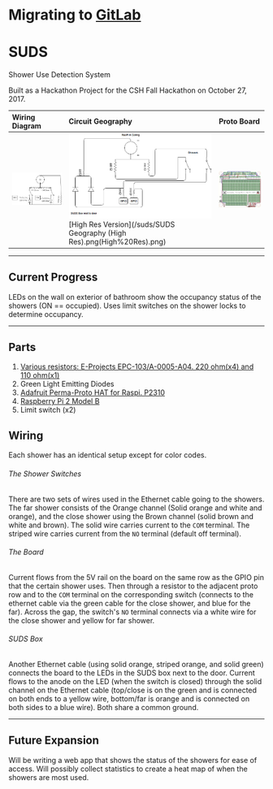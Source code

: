 # Migrating to [GitLab](https://gitlab.com/sethgower/suds)

# SUDS
Shower Use Detection System

Built as a Hackathon Project for the CSH Fall Hackathon on October 27, 2017.

| Wiring Diagram | Circuit Geography| Proto Board |
| :------------- | :------------- | :- |
| ![Wiring Diagram](https://github.com/SethGower/SUDS/raw/master/SUDS.png)|![Geography](https://github.com/SethGower/SUDS/raw/master/SUDS%20Geography.png)[High Res Version](/suds/SUDS Geography (High Res).png(High%20Res).png)| ![Proto board, herein "The board"](https://github.com/SethGower/SUDS/raw/master/Proto%20Board%20Eagle%20Pic.png)|

-----

## Current Progress
LEDs on the wall on exterior of bathroom show the occupancy status of the showers (ON == occupied). Uses limit switches on the shower locks to determine occupancy.

----

## Parts
1. [Various resistors: E-Projects EPC-103/A-0005-A04. 220 ohm(x4) and 110 ohm(x1)](https://www.amazon.com/gp/product/B00E9YQQSS/ref=oh_aui_detailpage_o09_s00?ie=UTF8&psc=1)
2. Green Light Emitting Diodes
3. [Adafruit Perma-Proto HAT for Raspi. P2310](https://www.adafruit.com/product/2310)
4. [Raspberry Pi 2 Model B](https://www.raspberrypi.org/products/raspberry-pi-2-model-b/)
5. Limit switch (x2)

## Wiring

Each shower has an identical setup except for color codes.


###### The Shower Switches
There are two sets of wires used in the Ethernet cable going to the showers. The far shower consists of the Orange channel (Solid orange and white and orange), and the close shower using the Brown channel (solid brown and white and brown). The solid wire carries current to the `COM` terminal. The striped wire carries current from the `NO` terminal (default off terminal).

###### The Board
Current flows from the 5V rail on the board on the same row as the GPIO pin that the certain shower uses. Then through a resistor to the adjacent proto row and to the `COM` terminal on the corresponding switch (connects to the ethernet cable via the green cable for the close shower, and blue for the far). Across the gap, the switch's `NO` terminal connects via a white wire for the close shower and yellow for far shower.

###### SUDS Box
Another Ethernet cable (using solid orange, striped orange, and solid green) connects the board to the LEDs in the SUDS box next to the door. Current flows to the anode on the LED (when the switch is closed) through the solid channel on the Ethernet cable (top/close is on the green and is connected on both ends to a yellow wire, bottom/far is orange and is connected on both sides to a blue wire). Both share a common ground.

----

## Future Expansion
Will be writing a web app that shows the status of the showers for ease of access. Will possibly collect statistics to create a heat map of when the showers are most used.
